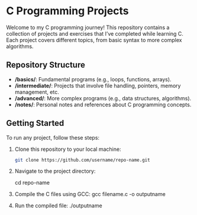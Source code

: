 # C Programming Projects

Welcome to my C programming journey! This repository contains a collection of projects and exercises that I’ve completed while learning C. Each project covers different topics, from basic syntax to more complex algorithms.

## Repository Structure

- **/basics/**: Fundamental programs (e.g., loops, functions, arrays).
- **/intermediate/**: Projects that involve file handling, pointers, memory management, etc.
- **/advanced/**: More complex programs (e.g., data structures, algorithms).
- **/notes/**: Personal notes and references about C programming concepts.

## Getting Started

To run any project, follow these steps:

1. Clone this repository to your local machine:
   ```bash
   git clone https://github.com/username/repo-name.git
2. Navigate to the project directory:

   cd repo-name
3. Compile the C files using GCC:
   gcc filename.c -o outputname
4. Run the compiled file:
   ./outputname
